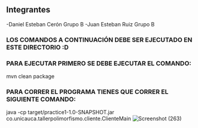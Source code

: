 ## Integrantes
 -Daniel Esteban Cerón Grupo B
 -Juan Esteban Ruiz Grupo B

### LOS COMANDOS A CONTINUACIÓN DEBE SER EJECUTADO EN ESTE DIRECTORIO :D
### PARA EJECUTAR PRIMERO SE DEBE EJECUTAR EL COMANDO: 
mvn clean package
### PARA CORRER EL PROGRAMA TIENES QUE CORRER EL SIGUIENTE COMANDO: 
java -cp target/practice1-1.0-SNAPSHOT.jar co.unicauca.tallerpolimorfismo.cliente.ClienteMain
![Screenshot (263)](https://user-images.githubusercontent.com/62627348/139921379-c764aace-8ea3-43ee-94de-612e68627b69.png)
